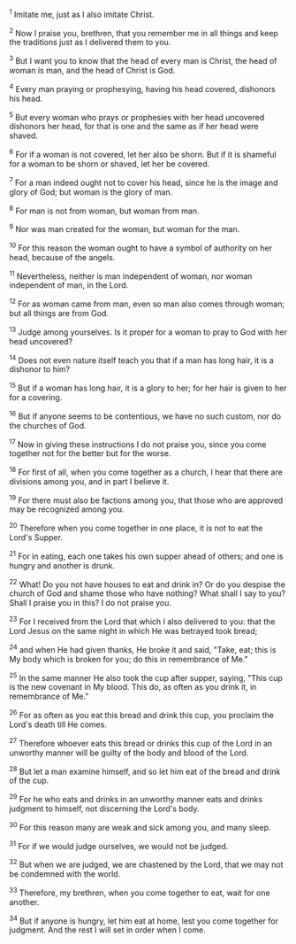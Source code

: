 <sup>1</sup> 
Imitate me, just as I also imitate Christ.

<sup>2</sup> 
Now I praise you, brethren, that you remember me in all things and keep the traditions just as I delivered them to you. 

<sup>3</sup> 
But I want you to know that the head of every man is Christ, the head of woman is man, and the head of Christ is God. 

<sup>4</sup> 
Every man praying or prophesying, having his head covered, dishonors his head. 

<sup>5</sup> 
But every woman who prays or prophesies with her head uncovered dishonors her head, for that is one and the same as if her head were shaved. 

<sup>6</sup> 
For if a woman is not covered, let her also be shorn. But if it is shameful for a woman to be shorn or shaved, let her be covered. 

<sup>7</sup> 
For a man indeed ought not to cover his head, since he is the image and glory of God; but woman is the glory of man. 

<sup>8</sup> 
For man is not from woman, but woman from man. 

<sup>9</sup> 
Nor was man created for the woman, but woman for the man. 

<sup>10</sup> 
For this reason the woman ought to have a symbol of authority on her head, because of the angels. 

<sup>11</sup> 
Nevertheless, neither is man independent of woman, nor woman independent of man, in the Lord. 

<sup>12</sup> 
For as woman came from man, even so man also comes through woman; but all things are from God. 

<sup>13</sup> 
Judge among yourselves. Is it proper for a woman to pray to God with her head uncovered? 

<sup>14</sup> 
Does not even nature itself teach you that if a man has long hair, it is a dishonor to him? 

<sup>15</sup> 
But if a woman has long hair, it is a glory to her; for her hair is given to her for a covering. 

<sup>16</sup> 
But if anyone seems to be contentious, we have no such custom, nor do the churches of God.

<sup>17</sup> 
Now in giving these instructions I do not praise you, since you come together not for the better but for the worse. 

<sup>18</sup> 
For first of all, when you come together as a church, I hear that there are divisions among you, and in part I believe it. 

<sup>19</sup> 
For there must also be factions among you, that those who are approved may be recognized among you. 

<sup>20</sup> 
Therefore when you come together in one place, it is not to eat the Lord's Supper. 

<sup>21</sup> 
For in eating, each one takes his own supper ahead of others; and one is hungry and another is drunk. 

<sup>22</sup> 
What! Do you not have houses to eat and drink in? Or do you despise the church of God and shame those who have nothing? What shall I say to you? Shall I praise you in this? I do not praise you.

<sup>23</sup> 
For I received from the Lord that which I also delivered to you: that the Lord Jesus on the same night in which He was betrayed took bread; 

<sup>24</sup> 
and when He had given thanks, He broke it and said, "Take, eat; this is My body which is broken for you; do this in remembrance of Me." 

<sup>25</sup> 
In the same manner He also took the cup after supper, saying, "This cup is the new covenant in My blood. This do, as often as you drink it, in remembrance of Me." 

<sup>26</sup> 
For as often as you eat this bread and drink this cup, you proclaim the Lord's death till He comes.

<sup>27</sup> 
Therefore whoever eats this bread or drinks this cup of the Lord in an unworthy manner will be guilty of the body and blood of the Lord. 

<sup>28</sup> 
But let a man examine himself, and so let him eat of the bread and drink of the cup. 

<sup>29</sup> 
For he who eats and drinks in an unworthy manner eats and drinks judgment to himself, not discerning the Lord's body. 

<sup>30</sup> 
For this reason many are weak and sick among you, and many sleep. 

<sup>31</sup> 
For if we would judge ourselves, we would not be judged. 

<sup>32</sup> 
But when we are judged, we are chastened by the Lord, that we may not be condemned with the world. 

<sup>33</sup> 
Therefore, my brethren, when you come together to eat, wait for one another. 

<sup>34</sup> 
But if anyone is hungry, let him eat at home, lest you come together for judgment. And the rest I will set in order when I come.